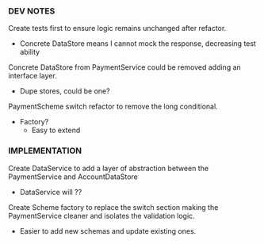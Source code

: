 ### DEV NOTES
Create tests first to ensure logic remains unchanged after refactor.
* Concrete DataStore means I cannot mock the response, decreasing test ability

Concrete DataStore from PaymentService could be removed adding an interface layer.
* Dupe stores, could be one?

PaymentScheme switch refactor to remove the long conditional.
* Factory?
	* Easy to extend

### IMPLEMENTATION
Create DataService to add a layer of abstraction between the PaymentService and AccountDataStore
* DataService will ??

Create Scheme factory to replace the switch section making the PaymentService cleaner and isolates the validation logic.
* Easier to add new schemas and update existing ones.